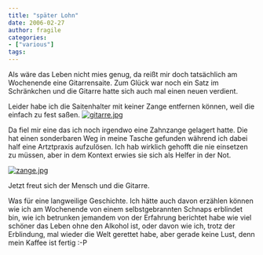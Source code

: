 ```yaml
---
title: "später Lohn"
date: 2006-02-27
author: fragile
categories:
- ["various"]
tags:
---
```

Als wäre das Leben nicht mies genug, da reißt mir doch tatsächlich am Wochenende eine Gitarrensaite. Zum Glück war noch ein Satz im Schränkchen und die Gitarre hatte sich auch mal einen neuen verdient.

Leider habe ich die Saitenhalter mit keiner Zange entfernen können, weil die einfach zu fest saßen.
<a title="gitarre.jpg" class="imagelink" href="/blog/wp-content/uploads/2006/02/gitarre.jpg"><img alt="gitarre.jpg" id="image18" src="/blog/wp-content/uploads/2006/02/gitarreVorschaubild.jpg" /></a>

Da fiel mir eine das ich noch irgendwo eine Zahnzange gelagert hatte. Die hat einen sonderbaren Weg in meine Tasche gefunden während ich dabei half eine Artztpraxis aufzulösen. Ich hab wirklich gehofft die nie einsetzen zu müssen, aber in dem Kontext erwies sie sich als Helfer in der Not.

<a title="zange.jpg" class="imagelink" href="/blog/wp-content/uploads/2006/02/zange.jpg"><img alt="zange.jpg" id="image19" src="/blog/wp-content/uploads/2006/02/zangeVorschaubild.jpg" /></a>

Jetzt freut sich der Mensch und die Gitarre.

Was für eine langweilige Geschichte. Ich hätte auch davon erzählen können wie ich am Wochenende von einem selbstgebrannten Schnaps erblindet bin, wie ich betrunken jemandem von der Erfahrung berichtet habe wie viel schöner das Leben ohne den Alkohol ist, oder davon wie ich, trotz der Erblindung, mal wieder die Welt gerettet habe, aber gerade keine Lust, denn mein Kaffee ist fertig :-P